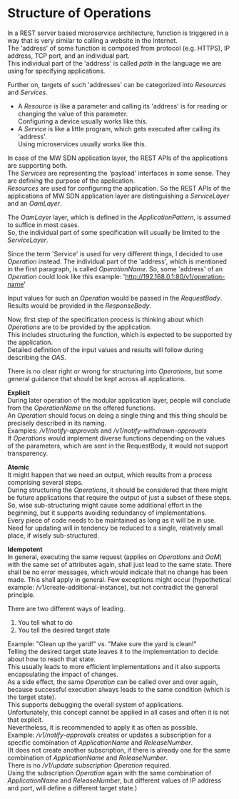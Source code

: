 # Structure of Operations

In a REST server based microservice architecture, function is triggered in a way that is very similar to calling a website in the Internet.  
The 'address' of some function is composed from protocol (e.g. HTTPS), IP address, TCP port, and an individual part.  
This individual part of the 'address' is called _path_ in the language we are using for specifying applications.  

Further on, targets of such 'addresses' can be categorized into _Resources_ and _Services_.  
- A _Resource_ is like a parameter and calling its 'address' is for reading or changing the value of this parameter.  
Configuring a device usually works like this.  
- A _Service_ is like a little program, which gets executed after calling its 'address'.  
Using microservices usually works like this.  

In case of the MW SDN application layer, the REST APIs of the applications are supporting both.  
The _Services_ are representing the 'payload' interfaces in some sense. They are defining the purpose of the application.  
_Resources_ are used for configuring the application. 
So the REST APIs of the applications of MW SDN application layer are distinguishing a _ServiceLayer_ and an _OamLayer_.

The _OamLayer_ layer, which is defined in the _ApplicationPattern_, is assumed to suffice in most cases.  
So, the individual part of some specification will usually be limited to the _ServiceLayer_.  

Since the term 'Service' is used for very different things, I decided to use _Operation_ instead.
The individual part of the 'address', which is mentioned in the first paragraph, is called _OperationName_.
So, some 'address' of an _Operation_ could look like this example: 'http://192.168.0.1:80/v1/operation-name'

Input values for such an _Operation_ would be passed in the _RequestBody_.
Results would be provided in the _ResponseBody_.

Now, first step of the specification process is thinking about which _Operations_ are to be provided by the application.  
This includes structuring the function, which is expected to be supported by the application.  
Detailed definition of the input values and results will follow during describing the _OAS_.

There is no clear right or wrong for structuring into _Operations_, but some general guidance that should be kept across all applications.

**Explicit**  
During later operation of the modular application layer, people will conclude from the _OperationName_ on the offered functions.  
An _Operation_ should focus on doing a single thing and this thing should be precisely described in its naming.  
Examples: _/v1/notify-approvals_ and _/v1/notify-withdrawn-approvals_  
If _Operations_ would implement diverse functions depending on the values of the parameters, which are sent in the RequestBody, it would not support transparency.  

**Atomic**  
It might happen that we need an output, which results from a process comprising several steps.  
During structuring the _Operations_, it should be considered that there might be future applications that require the output of just a subset of these steps.  
So, wise sub-structuring might cause some additional effort in the beginning, but it supports avoiding redundancy of implementations.  
Every piece of code needs to be maintained as long as it will be in use.  
Need for updating will in tendency be reduced to a single, relatively small place, if wisely sub-structured.  

**Idempotent**  
In general, executing the same request (applies on _Operations_ and _OaM_) with the same set of attributes again, shall just lead to the same state. There shall be no error messages, which would indicate that no change has been made. This shall apply in general. Few exceptions might occur (hypothetical example: /v1/create-additional-instance), but not contradict the general principle.  

There are two different ways of leading.  
1) You tell what to do  
2) You tell the desired target state   

Example: "Clean up the yard!" vs. "Make sure the yard is clean!"  
Telling the desired target state leaves it to the implementation to decide about how to reach that state.  
This usually leads to more efficient implementations and it also supports encapsulating the impact of changes.  
As a side effect, the same _Operation_ can be called over and over again, because successful execution always leads to the same condition (which is the target state).  
This supports debugging the overall system of applications.  
Unfortunately, this concept cannot be applied in all cases and often it is not that explicit.  
Nevertheless, it is recommended to apply it as often as possible.  
Example: _/v1/notify-approvals_ creates or updates a subscription for a specific combination of _ApplicationName_ and _ReleaseNumber_.  
(It does not create another subscription, if there is already one for the same combination of _ApplicationName_ and _ReleaseNumber_.  
There is no _/v1/update subscription_ _Operation_ required.  
Using the subscription _Operation_ again with the same combination of _ApplicationName_ and _ReleaseNumber_, but different values of IP address and port, will define a different target state.)

